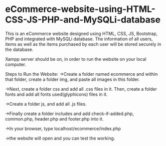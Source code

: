 # eCommerce-website-using-HTML-CSS-JS-PHP-and-MySQLi-database
This is an eCommerce website designed using HTML, CSS, JS, Bootstrap, PHP and integrated with MySQLi database. 
The information of all users, items as well as the items purchased by each user will be stored securely in the database. 

Xampp server should be on, in order to run the website on your local computer.

Steps to Run the Website:
->Create a folder named ecommerce and within that folder, create a folder img, and paste all images in this folder.

->Next, create a folder css and add all .css files in it. Then, create a folder fonts and add all fonts used(glyphicons) files in it.

->Create a folder js, and add all .js files.

->Finally create a folder includes and add check-if-added.php, common.php, header.php and footer.php into it.

->In your browser, type localhost/ecommerce/index.php

->the website will open and you can test the working.


